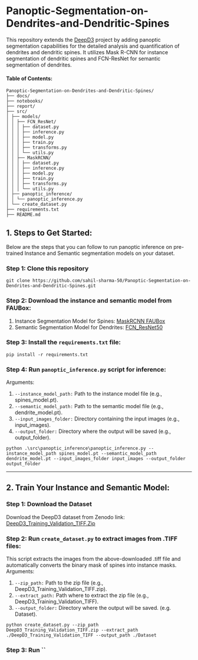 # Panoptic-Segmentation-on-Dendrites-and-Dendritic-Spines
This repository extends the <a href="https://github.com/ankilab/DeepD3">DeepD3</a> project by adding panoptic segmentation capabilities for the detailed analysis and quantification of dendrites and dendritic spines. It utilizes Mask R-CNN for instance segmentation of dendritic spines and FCN-ResNet for semantic segmentation of dendrites.

#### Table of Contents:
```
Panoptic-Segmentation-on-Dendrites-and-Dendritic-Spines/
├── docs/
├── notebooks/
├── report/
├── src/
│ ├── models/
│ │ ├── FCN_ResNet/
│ │ │ ├── dataset.py
│ │ │ ├── inference.py
│ │ │ ├── model.py
│ │ │ ├── train.py
│ │ │ ├── transforms.py
│ │ │ └── utils.py
│ │ ├── MaskRCNN/
│ │ │ ├── dataset.py
│ │ │ ├── inference.py
│ │ │ ├── model.py
│ │ │ ├── train.py
│ │ │ ├── transforms.py
│ │ │ └── utils.py
│ ├── panoptic_inference/
│ │ └── panoptic_inference.py
│ └── create_dataset.py
├── requirements.txt
├── README.md
```

## 1. Steps to Get Started:
Below are the steps that you can follow to run panoptic inference on pre-trained Instance and Semantic segmentation models on your dataset.
### Step 1: Clone this repository
```
git clone https://github.com/sahil-sharma-50/Panoptic-Segmentation-on-Dendrites-and-Dendritic-Spines.git
```
### Step 2: Download the instance and semantic model from FAUBox:
<ol>
  <li>Instance Segmentation Model for Spines: <a href='https://faubox.rrze.uni-erlangen.de/getlink/fiEfTXy8DJhqCzCksmgiC6/spines_model.pt'>MaskRCNN FAUBox</a></li>
  <li>Semantic Segmentation Model for Dendrites: <a href='https://faubox.rrze.uni-erlangen.de/getlink/fi7iUL8cVWUsA5w9ZFLj2A/dendrite_model.pt'>FCN_ResNet50</a></li>
</ol>

### Step 3: Install the `requirements.txt` file:
```
pip install -r requirements.txt
```
### Step 4: Run `panoptic_inference.py` script for inference:
Arguments:
1. `--instance_model_path:` Path to the instance model file (e.g., spines_model.pt).
2. `--semantic_model_path:` Path to the semantic model file (e.g., dendrite_model.pt).
3. `--input_images_folder:` Directory containing the input images (e.g., input_images).
4. `--output_folder:` Directory where the output will be saved (e.g., output_folder).
```
python .\src\panoptic_inference\panoptic_inference.py --instance_model_path spines_model.pt --semantic_model_path dendrite_model.pt --input_images_folder input_images --output_folder output_folder
```
<hr>

## 2. Train Your Instance and Semantic Model:
### Step 1: Download the Dataset
Download the DeepD3 dataset from Zenodo link: <a href='https://zenodo.org/records/8428849/files/DeepD3_Training_Validation_TIFF.zip?download=1'>DeepD3_Training_Validation_TIFF.Zip</a> 
### Step 2: Run `create_dataset.py` to extract images from .TIFF files:
This script extracts the images from the above-downloaded .tiff file and automatically converts the binary mask of spines into instance masks.
Arguments:
1. `--zip_path:` Path to the zip file (e.g., DeepD3_Training_Validation_TIFF.zip).
2. `--extract_path:` Path where to extract the zip file (e.g., DeepD3_Training_Validation_TIFF).
3. `--output_folder:` Directory where the output will be saved. (e.g. Dataset).
```
python create_dataset.py --zip_path DeepD3_Training_Validation_TIFF.zip --extract_path ./DeepD3_Training_Validation_TIFF --output_path ./Dataset
```
### Step 3: Run ``
